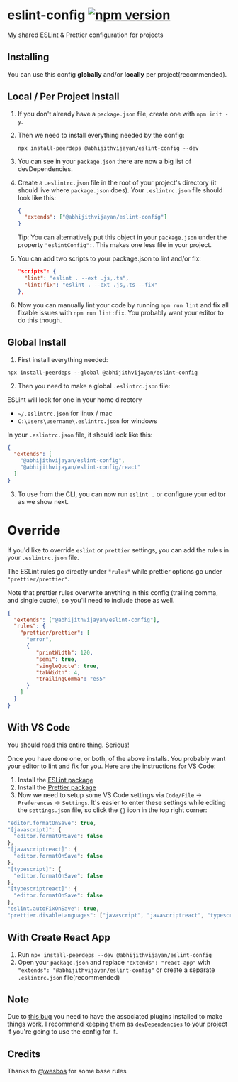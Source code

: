 # eslint-config [![npm version](https://img.shields.io/npm/v/@abhijithvijayan/eslint-config)](https://www.npmjs.com/package/@abhijithvijayan/eslint-config)

My shared ESLint & Prettier configuration for projects

## Installing

You can use this config **globally** and/or **locally** per project(recommended).

## Local / Per Project Install

1. If you don't already have a `package.json` file, create one with `npm init -y`.

2. Then we need to install everything needed by the config:   
    ```
    npx install-peerdeps @abhijithvijayan/eslint-config --dev
    ```

3. You can see in your `package.json` there are now a big list of devDependencies.

4. Create a `.eslintrc.json` file in the root of your project's directory (it should live where `package.json` does). Your `.eslintrc.json` file should look like this:

    ```json
    {
      "extends": ["@abhijithvijayan/eslint-config"]
    }
    ```

      Tip: You can alternatively put this object in your `package.json` under the property `"eslintConfig":`. This makes one less file in your project.

5. You can add two scripts to your package.json to lint and/or fix:

    ```json
    "scripts": {
      "lint": "eslint . --ext .js,.ts",
      "lint:fix": "eslint . --ext .js,.ts --fix"
    },
    ```

6. Now you can manually lint your code by running `npm run lint` and fix all fixable issues with `npm run lint:fix`.
   You probably want your editor to do this though.

## Global Install

1. First install everything needed:

```
npx install-peerdeps --global @abhijithvijayan/eslint-config
```

2. Then you need to make a global `.eslintrc.json` file:

ESLint will look for one in your home directory

- `~/.eslintrc.json` for linux / mac
- `C:\Users\username\.eslintrc.json` for windows

In your `.eslintrc.json` file, it should look like this:

```json
{
  "extends": [
    "@abhijithvijayan/eslint-config",
    "@abhijithvijayan/eslint-config/react"
  ]
}
```

3. To use from the CLI, you can now run `eslint .` or configure your editor as we show next.

# Override

If you'd like to override `eslint` or `prettier` settings, you can add the rules in your `.eslintrc.json` file.

The ESLint rules go directly under `"rules"` while prettier options go under `"prettier/prettier"`.

Note that prettier rules overwrite anything in this config (trailing comma, and single quote), so you'll need to include those as well.

```json
{
  "extends": ["@abhijithvijayan/eslint-config"],
  "rules": {
    "prettier/prettier": [
      "error",
      {
         "printWidth": 120,
         "semi": true,
         "singleQuote": true,
         "tabWidth": 4,
         "trailingComma": "es5"
      }
    ]
  }
}
```

## With VS Code

You should read this entire thing. Serious!

Once you have done one, or both, of the above installs. You probably want your editor to lint and fix for you. Here are the instructions for VS Code:

1. Install the [ESLint package](https://marketplace.visualstudio.com/items?itemName=dbaeumer.vscode-eslint)
2. Install the [Prettier package](https://marketplace.visualstudio.com/items?itemName=esbenp.prettier-vscode)
3. Now we need to setup some VS Code settings via `Code/File` → `Preferences` → `Settings`. It's easier to enter these settings while editing the `settings.json` file, so click the `{}` icon in the top right corner:

```js
"editor.formatOnSave": true,
"[javascript]": {
  "editor.formatOnSave": false
},
"[javascriptreact]": {
  "editor.formatOnSave": false
},
"[typescript]": {
  "editor.formatOnSave": false
},
"[typescriptreact]": {
  "editor.formatOnSave": false
},
"eslint.autoFixOnSave": true,
"prettier.disableLanguages": ["javascript", "javascriptreact", "typescript", "typescriptreact"],
```

## With Create React App

1. Run `npx install-peerdeps --dev @abhijithvijayan/eslint-config`
1. Open your `package.json` and replace `"extends": "react-app"` with `"extends": "@abhijithvijayan/eslint-config"` or create a separate `.eslintrc.json` file(recommended)

## Note

Due to [this bug](https://github.com/eslint/eslint/issues/3458) you
need to have the associated plugins installed to make things work. I recommend
keeping them as `devDependencies` to your project if you're going to use the config
for it.


## Credits

Thanks to [@wesbos](https://github.com/wesbos) for some base rules